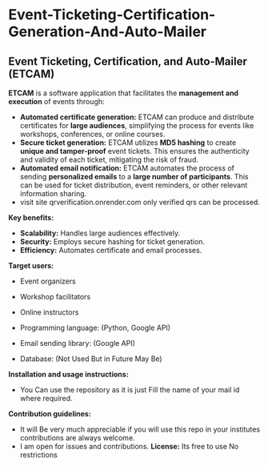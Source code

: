 
# Event-Ticketing-Certification-Generation-And-Auto-Mailer
## Event Ticketing, Certification, and Auto-Mailer (ETCAM)

**ETCAM** is a software application that facilitates the **management and execution** of events through:

* **Automated certificate generation:**  ETCAM can produce and distribute certificates for **large audiences**, simplifying the process for events like workshops, conferences, or online courses.
* **Secure ticket generation:** ETCAM utilizes **MD5 hashing** to create **unique and tamper-proof** event tickets. This ensures the authenticity and validity of each ticket, mitigating the risk of fraud.
* **Automated email notification:** ETCAM automates the process of sending **personalized emails** to a **large number of participants**. This can be used for ticket distribution, event reminders, or other relevant information sharing.
* visit site qrverification.onrender.com only verified qrs can be processed.

**Key benefits:**

* **Scalability:** Handles large audiences effectively.
* **Security:** Employs secure hashing for ticket generation.
* **Efficiency:** Automates certificate and email processes.

**Target users:**

* Event organizers
* Workshop facilitators
* Online instructors

* Programming language: (Python, Google API)
* Email sending library: (Google API)
* Database: (Not Used But in Future May Be)

**Installation and usage instructions:**
* You Can use the repository as it is just Fill the name of your mail id where required.

**Contribution guidelines:** 
* It will Be very much appreciable if you will use this repo in your institutes contributions are always welcome.
* I am open for issues and contributions.
**License:** Its free to use No restrictions
